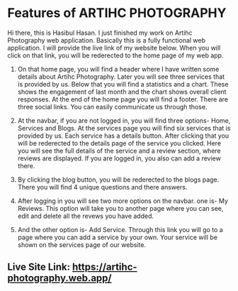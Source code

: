 # Features of ARTIHC PHOTOGRAPHY


Hi there, this is Hasibul Hasan. I just finished my work on Artihc Photography web application. Basically this is a fully functional web application. I will provide the live link of my website below. When you will click on that link, you will be rederected to the home page of my web app.

1. On that home page, you will find a header where I have written some details about Artihc Photography. Later you will see three services that is provided by us. Below that you will find a statistics and a chart. These shows the engagement of last month and the chart shows overall client responses. At the end of the home page you will find a footer. There are three social links. You can easily communicate us through those.

2. At the navbar, if you are not logged in, you will find three options- Home, Services and Blogs. At the services page you will find six services that is provided by us. Each service has a details button. After clicking that you will be rederected to the details page of the service you clicked. Here you will see the full details of the service and a review section, where reviews are displayed. If you are logged in, you also can add a review there.

3. By clicking the blog button, you will be rederected to the blogs page. There you will find 4 unique questions and there answers.

4. After logging in you will see two more options on the navbar. one is- My Reviews. This option will take you to another page where you can see, edit and delete all the revews you have added.

5. And the other option is- Add Service. Through this link you will go to a page where you can add a service by your own. Your service will be shown on the services page of our website.

## Live Site Link: https://artihc-photography.web.app/